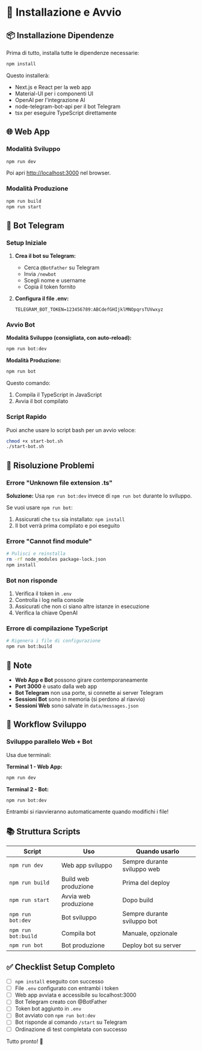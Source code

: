 # 🔧 Installazione e Avvio

## 📦 Installazione Dipendenze

Prima di tutto, installa tutte le dipendenze necessarie:

```bash
npm install
```

Questo installerà:
- Next.js e React per la web app
- Material-UI per i componenti UI
- OpenAI per l'integrazione AI
- node-telegram-bot-api per il bot Telegram
- tsx per eseguire TypeScript direttamente

## 🌐 Web App

### Modalità Sviluppo

```bash
npm run dev
```

Poi apri [http://localhost:3000](http://localhost:3000) nel browser.

### Modalità Produzione

```bash
npm run build
npm run start
```

## 🤖 Bot Telegram

### Setup Iniziale

1. **Crea il bot su Telegram:**
   - Cerca `@BotFather` su Telegram
   - Invia `/newbot`
   - Scegli nome e username
   - Copia il token fornito

2. **Configura il file .env:**
   ```env
   TELEGRAM_BOT_TOKEN=123456789:ABCdefGHIjklMNOpqrsTUVwxyz
   ```

### Avvio Bot

**Modalità Sviluppo (consigliata, con auto-reload):**
```bash
npm run bot:dev
```

**Modalità Produzione:**
```bash
npm run bot
```

Questo comando:
1. Compila il TypeScript in JavaScript
2. Avvia il bot compilato

### Script Rapido

Puoi anche usare lo script bash per un avvio veloce:

```bash
chmod +x start-bot.sh
./start-bot.sh
```

## 🐛 Risoluzione Problemi

### Errore "Unknown file extension .ts"

**Soluzione:** Usa `npm run bot:dev` invece di `npm run bot` durante lo sviluppo.

Se vuoi usare `npm run bot`:
1. Assicurati che `tsx` sia installato: `npm install`
2. Il bot verrà prima compilato e poi eseguito

### Errore "Cannot find module"

```bash
# Pulisci e reinstalla
rm -rf node_modules package-lock.json
npm install
```

### Bot non risponde

1. Verifica il token in `.env`
2. Controlla i log nella console
3. Assicurati che non ci siano altre istanze in esecuzione
4. Verifica la chiave OpenAI

### Errore di compilazione TypeScript

```bash
# Rigenera i file di configurazione
npm run bot:build
```

## 📝 Note

- **Web App e Bot** possono girare contemporaneamente
- **Port 3000** è usato dalla web app
- **Bot Telegram** non usa porte, si connette ai server Telegram
- **Sessioni Bot** sono in memoria (si perdono al riavvio)
- **Sessioni Web** sono salvate in `data/messages.json`

## 🔄 Workflow Sviluppo

### Sviluppo parallelo Web + Bot

Usa due terminali:

**Terminal 1 - Web App:**
```bash
npm run dev
```

**Terminal 2 - Bot:**
```bash
npm run bot:dev
```

Entrambi si riavvieranno automaticamente quando modifichi i file!

## 📚 Struttura Scripts

| Script | Uso | Quando usarlo |
|--------|-----|---------------|
| `npm run dev` | Web app sviluppo | Sempre durante sviluppo web |
| `npm run build` | Build web produzione | Prima del deploy |
| `npm run start` | Avvia web produzione | Dopo build |
| `npm run bot:dev` | Bot sviluppo | Sempre durante sviluppo bot |
| `npm run bot:build` | Compila bot | Manuale, opzionale |
| `npm run bot` | Bot produzione | Deploy bot su server |

## ✅ Checklist Setup Completo

- [ ] `npm install` eseguito con successo
- [ ] File `.env` configurato con entrambi i token
- [ ] Web app avviata e accessibile su localhost:3000
- [ ] Bot Telegram creato con @BotFather
- [ ] Token bot aggiunto in `.env`
- [ ] Bot avviato con `npm run bot:dev`
- [ ] Bot risponde al comando `/start` su Telegram
- [ ] Ordinazione di test completata con successo

Tutto pronto! 🎉
